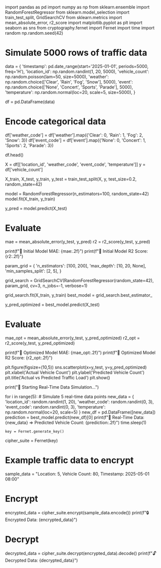 import pandas as pd
import numpy as np
from sklearn.ensemble import RandomForestRegressor
from sklearn.model_selection import train_test_split, GridSearchCV
from sklearn.metrics import mean_absolute_error, r2_score
import matplotlib.pyplot as plt
import seaborn as sns
from cryptography.fernet import Fernet
import time
import random
np.random.seed(42)

# Simulate 5000 rows of traffic data
data = {
    'timestamp': pd.date_range(start='2025-01-01', periods=5000, freq='H'),
    'location_id': np.random.randint(1, 20, 5000),
    'vehicle_count': np.random.poisson(lam=50, size=5000),
    'weather': np.random.choice(['Clear', 'Rain', 'Fog', 'Snow'], 5000),
    'event': np.random.choice(['None', 'Concert', 'Sports', 'Parade'], 5000),
    'temperature': np.random.normal(loc=20, scale=5, size=5000),
}

df = pd.DataFrame(data)

# Encode categorical data
df['weather_code'] = df['weather'].map({'Clear': 0, 'Rain': 1, 'Fog': 2, 'Snow': 3})
df['event_code'] = df['event'].map({'None': 0, 'Concert': 1, 'Sports': 2, 'Parade': 3})

df.head()

X = df[['location_id', 'weather_code', 'event_code', 'temperature']]
y = df['vehicle_count']

X_train, X_test, y_train, y_test = train_test_split(X, y, test_size=0.2, random_state=42)

model = RandomForestRegressor(n_estimators=100, random_state=42)
model.fit(X_train, y_train)

y_pred = model.predict(X_test)

# Evaluate
mae = mean_absolute_error(y_test, y_pred)
r2 = r2_score(y_test, y_pred)

print(f"🚗 Initial Model MAE: {mae:.2f}")
print(f"🚗 Initial Model R2 Score: {r2:.2f}")

param_grid = {
    'n_estimators': [100, 200],
    'max_depth': [10, 20, None],
    'min_samples_split': [2, 5],
}

grid_search = GridSearchCV(RandomForestRegressor(random_state=42),
                           param_grid, cv=3, n_jobs=-1, verbose=1)

grid_search.fit(X_train, y_train)
best_model = grid_search.best_estimator_

y_pred_optimized = best_model.predict(X_test)

# Evaluate
mae_opt = mean_absolute_error(y_test, y_pred_optimized)
r2_opt = r2_score(y_test, y_pred_optimized)

print(f"🚦 Optimized Model MAE: {mae_opt:.2f}")
print(f"🚦 Optimized Model R2 Score: {r2_opt:.2f}")

plt.figure(figsize=(10,5))
sns.scatterplot(x=y_test, y=y_pred_optimized)
plt.xlabel('Actual Vehicle Count')
plt.ylabel('Predicted Vehicle Count')
plt.title('Actual vs Predicted Traffic Load')
plt.show()

print("📡 Starting Real-Time Data Simulation...")

for i in range(5):  # Simulate 5 real-time data points
    new_data = {
        'location_id': random.randint(1, 20),
        'weather_code': random.randint(0, 3),
        'event_code': random.randint(0, 3),
        'temperature': np.random.normal(loc=20, scale=5)
    }
    new_df = pd.DataFrame([new_data])
    prediction = best_model.predict(new_df)[0]
    print(f"🔄 Real-Time Data: {new_data} => Predicted Vehicle Count: {prediction:.2f}")
    time.sleep(1)

    key = Fernet.generate_key()
cipher_suite = Fernet(key)

# Example traffic data to encrypt
sample_data = "Location: 5, Vehicle Count: 80, Timestamp: 2025-05-01 08:00"

# Encrypt
encrypted_data = cipher_suite.encrypt(sample_data.encode())
print(f"🔒 Encrypted Data: {encrypted_data}")

# Decrypt
decrypted_data = cipher_suite.decrypt(encrypted_data).decode()
print(f"🔓 Decrypted Data: {decrypted_data}")
